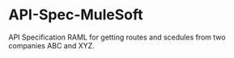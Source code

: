 # API-Spec-MuleSoft
API Specification RAML for getting routes and scedules from
two companies ABC and XYZ.
